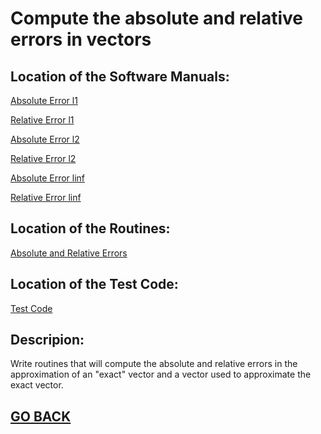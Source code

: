 # Compute the absolute and relative errors in vectors

## Location of the Software Manuals:
  
  [Absolute Error l1](https://github.com/Alekoll/Math4610/blob/master/SolutionManual/L1Norm.md)
  
  [Relative Error l1](https://github.com/Alekoll/Math4610/blob/master/SolutionManual/L2Norm.md)
  
  
  [Absolute Error l2](https://github.com/Alekoll/Math4610/blob/master/SolutionManual/L1Norm.md)
  
  [Relative Error l2](https://github.com/Alekoll/Math4610/blob/master/SolutionManual/L2Norm.md)
  
  
  [Absolute Error linf](https://github.com/Alekoll/Math4610/blob/master/SolutionManual/L1Norm.md)
  
  [Relative Error linf](https://github.com/Alekoll/Math4610/blob/master/SolutionManual/L2Norm.md)
  
  
## Location of the Routines:
  
  [Absolute and Relative Errors](https://github.com/Alekoll/Math4610/blob/master/routines/VectorErrors.py)
  
## Location of the Test Code:

  [Test Code]()

## Descripion: 
  Write routines that will compute the absolute and relative errors in the approximation of an "exact" vector and a vector used to approximate the exact vector.
  
## [GO BACK](https://github.com/Alekoll/Math4610/tree/master/Homework/Task_Set_3)

